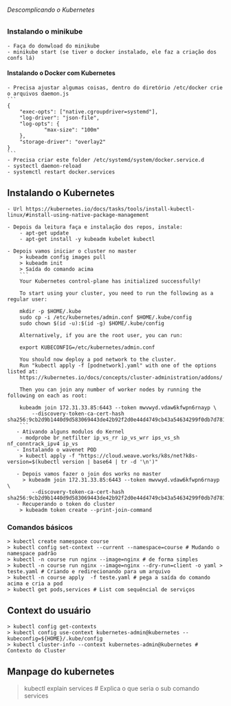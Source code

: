 ###### Descomplicando o Kubernetes

### Instalando o minikube

    - Faça do donwload do minikube
    - minikube start (se tiver o docker instalado, ele faz a criação dos confs lá)

#### Instalando o Docker com Kubernetes

    - Precisa ajustar algumas coisas, dentro do diretório /etc/docker crie o arquivos daemon.js
    ```
    {
        "exec-opts": ["native.cgroupdriver=systemd"],
        "log-driver": "json-file",
        "log-opts": { 
                "max-size": "100m"
        },
        "storage-driver": "overlay2"
    } 
    ```
    - Precisa criar este folder /etc/systemd/system/docker.service.d
    - systectl daemon-reload
    - systemctl restart docker.services

## Instalando o Kubernetes

    - Url https://kubernetes.io/docs/tasks/tools/install-kubectl-linux/#install-using-native-package-management

    - Depois da leitura faça e instalação dos repos, instale:
        - apt-get update
        - apt-get install -y kubeadm kubelet kubectl

    - Depois vamos iniciar o cluster no master
        > kubeadm config images pull 
        > kubeadm init
        > Saída do comando acima 
        ```
        Your Kubernetes control-plane has initialized successfully!

        To start using your cluster, you need to run the following as a regular user:

        mkdir -p $HOME/.kube
        sudo cp -i /etc/kubernetes/admin.conf $HOME/.kube/config
        sudo chown $(id -u):$(id -g) $HOME/.kube/config

        Alternatively, if you are the root user, you can run:

        export KUBECONFIG=/etc/kubernetes/admin.conf

        You should now deploy a pod network to the cluster.
        Run "kubectl apply -f [podnetwork].yaml" with one of the options listed at:
        https://kubernetes.io/docs/concepts/cluster-administration/addons/

        Then you can join any number of worker nodes by running the following on each as root:

        kubeadm join 172.31.33.85:6443 --token mwvwyd.vdaw6kfwpn6rnayp \
            --discovery-token-ca-cert-hash sha256:9cb2d9b1440d9d583069443de42b92f2d0e44d4749cb43a54634299f0db7d781
        ```    
       - Ativando alguns modulos do Kernel
        - modprobe br_netfilter ip_vs_rr ip_vs_wrr ips_vs_sh nf_conntrack_ipv4 ip_vs
       - Instalando o wavenet POD
        > kubectl apply -f "https://cloud.weave.works/k8s/net?k8s-version=$(kubectl version | base64 | tr -d '\n')"

       - Depois vamos fazer o join dos works no master
         > kubeadm join 172.31.33.85:6443 --token mwvwyd.vdaw6kfwpn6rnayp \
            --discovery-token-ca-cert-hash sha256:9cb2d9b1440d9d583069443de42b92f2d0e44d4749cb43a54634299f0db7d781
       - Recuperando o token do cluster 
        > kubeadm token create --print-join-command    


### Comandos básicos

    > kubectl create namespace course
    > kubectl config set-context --current --namespace=course # Mudando o namespace padrão
    > kubectl -n course run nginx --image=nginx # de forma simples
    > kubectl -n course run nginx --image=nginx --dry-run=client -o yaml > teste.yaml # Criando e redirecionando para um arquivo 
    > kubectl -n course apply  -f teste.yaml # pega a saída do comando acima e cria a pod
    > kubectl get pods,services # List com sequêncial de serviços

## Context do usuário 

    > kubectl config get-contexts
    > kubectl config use-context kubernetes-admin@kubernetes --kubeconfig=${HOME}/.kube/config
    > kubectl cluster-info --context kubernetes-admin@kubernetes # Contexto do Cluster

## Manpage do kubernetes 

> kubectl explain services # Explica o que seria o sub comando services



